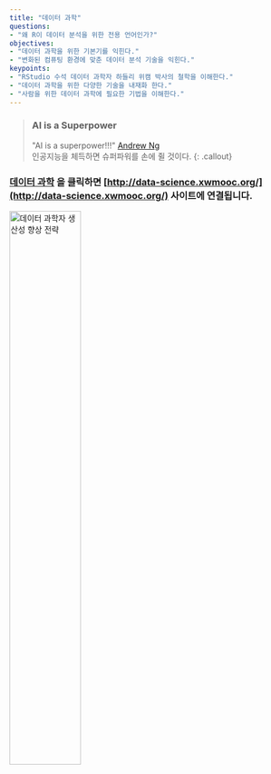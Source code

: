 ```yaml
---
title: "데이터 과학"
questions:
- "왜 R이 데이터 분석을 위한 전용 언어인가?"
objectives:
- "데이터 과학을 위한 기본기를 익힌다."
- "변화된 컴퓨팅 환경에 맞춘 데이터 분석 기술을 익힌다."
keypoints:
- "RStudio 수석 데이터 과학자 하들리 위캠 박사의 철학을 이해한다."
- "데이터 과학을 위한 다양한 기술을 내재화 한다."
- "사람을 위한 데이터 과학에 필요한 기법을 이해한다."
---
```


> ### AI is a Superpower
>
> "AI is a superpower!!!" [Andrew Ng](https://twitter.com/andrewyng/status/728986380638916609)  
> 인공지능을 체득하면 슈퍼파워를 손에 쥘 것이다.
{: .callout}


### [**데이터 과학**](http://data-science.xwmooc.org/) 을 클릭하면 [http://data-science.xwmooc.org/](http://data-science.xwmooc.org/) 사이트에 연결됩니다.


<img src="{{ site.root }}/fig/data-science-countermeasure.png" alt="데이터 과학자 생산성 향상 전략" width="50%">
